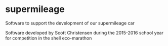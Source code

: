 # supermileage
Software to support the development of our supermileage car

Software developed by Scott Christensen during the 2015-2016 school year for competition in the shell eco-marathon
